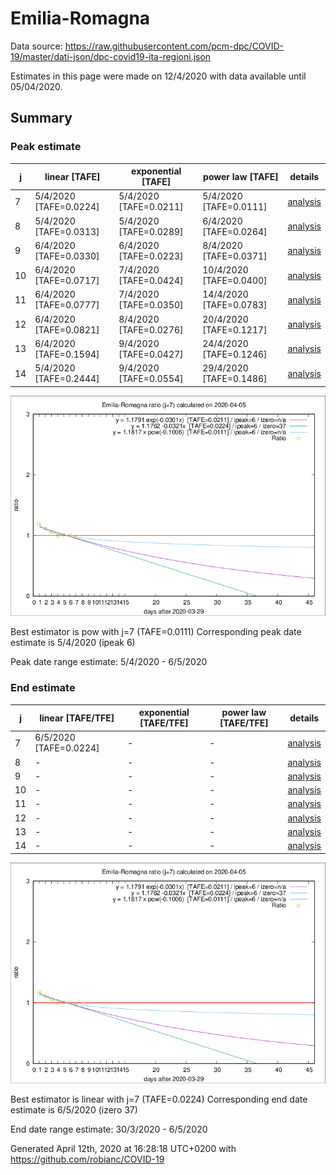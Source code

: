 # Emilia-Romagna


Data source: https://raw.githubusercontent.com/pcm-dpc/COVID-19/master/dati-json/dpc-covid19-ita-regioni.json

Estimates in this page were made on 12/4/2020 with data available until 05/04/2020.


## Summary 

### Peak estimate 
|j|linear [TAFE]|exponential [TAFE]|power law [TAFE]|details|
|---|----|-----------|---------|-------|
|7|5/4/2020 [TAFE=0.0224]|5/4/2020 [TAFE=0.0211]|5/4/2020 [TAFE=0.0111]|[analysis](COVID-19_emilia-romagna_j7_2020-04-05.md)|
|8|5/4/2020 [TAFE=0.0313]|5/4/2020 [TAFE=0.0289]|6/4/2020 [TAFE=0.0264]|[analysis](COVID-19_emilia-romagna_j8_2020-04-05.md)|
|9|6/4/2020 [TAFE=0.0330]|6/4/2020 [TAFE=0.0223]|8/4/2020 [TAFE=0.0371]|[analysis](COVID-19_emilia-romagna_j9_2020-04-05.md)|
|10|6/4/2020 [TAFE=0.0717]|7/4/2020 [TAFE=0.0424]|10/4/2020 [TAFE=0.0400]|[analysis](COVID-19_emilia-romagna_j10_2020-04-05.md)|
|11|6/4/2020 [TAFE=0.0777]|7/4/2020 [TAFE=0.0350]|14/4/2020 [TAFE=0.0783]|[analysis](COVID-19_emilia-romagna_j11_2020-04-05.md)|
|12|6/4/2020 [TAFE=0.0821]|8/4/2020 [TAFE=0.0276]|20/4/2020 [TAFE=0.1217]|[analysis](COVID-19_emilia-romagna_j12_2020-04-05.md)|
|13|6/4/2020 [TAFE=0.1594]|9/4/2020 [TAFE=0.0427]|24/4/2020 [TAFE=0.1246]|[analysis](COVID-19_emilia-romagna_j13_2020-04-05.md)|
|14|5/4/2020 [TAFE=0.2444]|9/4/2020 [TAFE=0.0554]|29/4/2020 [TAFE=0.1486]|[analysis](COVID-19_emilia-romagna_j14_2020-04-05.md)|

![best peak estimate](COVID-19_emilia-romagna_j7_2020-04-05.png)

Best estimator is pow with j=7 (TAFE=0.0111)
Corresponding peak date estimate is 5/4/2020 (ipeak 6)


Peak date range estimate: 5/4/2020 - 6/5/2020

### End estimate 
|j|linear [TAFE/TFE]|exponential [TAFE/TFE]|power law [TAFE/TFE]|details|
|---|----|-----------|---------|-------|
|7|6/5/2020 [TAFE=0.0224]|-|-|[analysis](COVID-19_emilia-romagna_j7_2020-04-05.md)|
|8|-|-|-|[analysis](COVID-19_emilia-romagna_j8_2020-04-05.md)|
|9|-|-|-|[analysis](COVID-19_emilia-romagna_j9_2020-04-05.md)|
|10|-|-|-|[analysis](COVID-19_emilia-romagna_j10_2020-04-05.md)|
|11|-|-|-|[analysis](COVID-19_emilia-romagna_j11_2020-04-05.md)|
|12|-|-|-|[analysis](COVID-19_emilia-romagna_j12_2020-04-05.md)|
|13|-|-|-|[analysis](COVID-19_emilia-romagna_j13_2020-04-05.md)|
|14|-|-|-|[analysis](COVID-19_emilia-romagna_j14_2020-04-05.md)|

![best zero estimate](COVID-19_emilia-romagna_j7_2020-04-05.png)

Best estimator is linear with j=7 (TAFE=0.0224)
Corresponding end date estimate is 6/5/2020 (izero 37)


End date range estimate: 30/3/2020 - 6/5/2020

Generated April 12th, 2020 at 16:28:18 UTC+0200 with https://github.com/robianc/COVID-19
